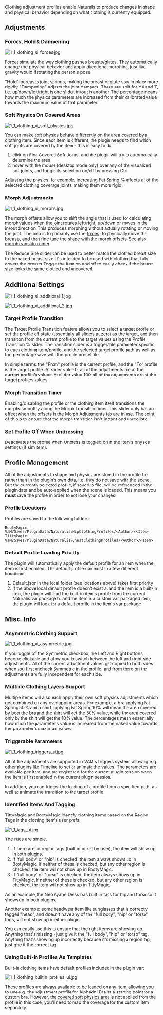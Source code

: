 Clothing adjustment profiles enable Naturalis to produce changes in shape and physical behavior depending on what clothing is currently equipped.

## Adjustments

### Forces, Hold & Dampening

![1_1_clothing_ui_forces.jpg](/assets/screens/naturalis/1_1_clothing_ui_forces.jpg)

Forces simulate the way clothing pushes breasts/glutes. They automatically change the physical behavior and apply directional morphing, just like gravity would if rotating the person's pose.

"Hold" increases joint springs, making the breast or glute stay in place more rigidly. "Dampening" adjusts the joint dampers. These are split for YX and Z, i.e. up/down/left/right is one slider, in/out is another. The percentage means how much the physics parameters are increased from their calibrated value towards the maximum value of that parameter.

### Soft Physics On Covered Areas

![1_1_clothing_ui_soft_physics.jpg](/assets/screens/naturalis/1_1_clothing_ui_soft_physics.jpg)

You can make soft physics behave differently on the area covered by a clothing item. Since each item is different, the plugin needs to find which soft joints are covered by the item - this is easy to do:

1. click on Find Covered Soft Joints, and the plugin will try to automatically determine the area
2. hover with the mouse (desktop mode only) over any of the visualized soft joints, and toggle its selection on/off by pressing Ctrl

Adjusting the physics: for example, increasing Fat Spring % affects all of the selected clothing coverage joints, making them more rigid.

### Morph Adjustments

![1_1_clothing_ui_morphs.jpg](/assets/screens/naturalis/1_1_clothing_ui_morphs.jpg)

The morph offsets allow you to shift the angle that is used for calculating morph values when the joint rotates left/right, up/down or moves in the in/out direction. This produces morphing without actually rotating or moving the joint. The idea is to primarily use the [forces](/docs/naturalis/v1_1/clothing/#forces-hold--dampening). to physically move the breasts, and then fine tune the shape with the morph offsets. See also [morph transition timer](/docs/naturalis/v1_1/clothing/#morph-transition-timer).

The Reduce Size slider can be used to better match the clothed breast size to the naked breast size. It's intended to be used with clothing that fully covers the breasts.Toggle the item on and off to easily check if the breast size looks the same clothed and uncovered.

## Additional Settings

![1_1_clothing_ui_additional_1.jpg](/assets/screens/naturalis/1_1_clothing_ui_additional_1.jpg)

![1_1_clothing_ui_additional_2.jpg](/assets/screens/naturalis/1_1_clothing_ui_additional_2.jpg)

### Target Profile Transition

The Target Profile Transition feature allows you to select a target profile or set the profile off state (essentially all sliders at zero) as the target, and then transition from the current profile to the target values using the Profile Transition % slider. The transition slider is a triggerable parameter specific to each clothing item/profile, and the selected target profile path as well as the percentage save with the profile preset file.

In simple terms: the "From" profile is the current profile, and the "To" profile is the target profile. At slider value 0, all of the adjustments are at the current profile's values. At slider value 100, all of the adjustments are at the target profiles values.

### Morph Transition Timer

Enabling/disabling the profile or the clothing item itself transitions the morphs smoothly along the Morph Transition timer. This slider only has an effect when the offsets in the Morph Adjustments tab are in use. The point of this is to ensure that the morph transition isn't instant and unrealistic.

### Set Profile Off When Undressing

Deactivates the profile when Undress is toggled on in the item's physics settings (if sim item).

## Profile Management

All of the adjustments to shape and physics are stored in the profile file rather than in the plugin's own data, i.e. they do not save with the scene. But the currently selected profile, if saved to file, will be referenced in the plugin data and be auto-applied when the scene is loaded. This means you **must** save the profile in order to not lose your changes!

### Profile Locations

Profiles are saved to the following folders:

```
BootyMagic: VaM/Saves/PluginData/Naturalis/HipClothingProfiles/<Author>/<Item>
TittyMagic: VaM/Saves/PluginData/Naturalis/ChestClothingProfiles/<Author>/<Item>
```

### Default Profile Loading Priority

The plugin will automatically apply the default profile for an item when the item is first enabled. The default profile can exist in a few different locations:

1. Default.json in the local folder (see locations above) takes first priority
2. If the above local default profile doesn't exist
    a. and the item is a built-in item, the plugin will load the built-in item's profile from the current Naturalis var package
    b. and the item is a custom var packaged item, the plugin will look for a default profile in the item's var package

## Misc. Info

### Asymmetric Clothing Support

![1_1_clothing_ui_asymmetric.jpg](/assets/screens/naturalis/1_1_clothing_ui_asymmetric.jpg)

If you toggle off the Symmetric checkbox, the Left and Right buttons become clickable and allow you to switch between the left and right side adjustments. All of the current adjustment values get copied to both sides when you first uncheck Symmetric in the profile, and from there on the adjustments are fully independent for each side.

### Multiple Clothing Layers Support

Multiple items will also each apply their own soft physics adjustments which get combined on any overlapping areas. For example, a bra applying Fat Spring 50% and a shirt applying Fat Spring 10% will mean the area covered by both the bra and the shirt will get the 50% value, while the area covered only by the shirt will get the 10% value. The percentages mean essentially how much the parameter's value is increased from the naked value towards the parameter's maximum value.

### Triggerable Parameters

![1_1_clothing_triggers_ui.jpg](/assets/screens/naturalis/1_1_clothing_triggers_ui.jpg)

All of the adjustments are supported in VAM's triggers system, allowing e.g. other plugins like Timeline to set or animate the values. The parameters are available per item, and are registered for the current plugin session when the item is first enabled in the current plugin session.

In addition, you can trigger the loading of a profile from a specified path, as well as [animate the transition to the target profile](/docs/naturalis/v1_1/clothing/#target-profile-transition).

### Identified Items And Tagging

TittyMagic and BootyMagic identify clothing items based on the Region Tags in the clothing item's user prefs:

![1_1_tags_ui.jpg](/assets/screens/naturalis/1_1_tags_ui.jpg)

The rules are simple.

1. If there are no region tags (built in or set by user), the item will show up in both plugins.
2. If "full body" or "hip" is checked, the item always shows up in BootyMagic. If neither of these is checked, but any other region is checked, the item will not show up in BootyMagic.
3. If "full body" or "torso" is checked, the item always shows up in TittyMagic. If neither of these is checked, but any other region is checked, the item will not show up in TittyMagic.

As an example, the Neo Ayane Dress has built in tags for hip and torso so it shows up in both plugins.

Another example: some headwear item like sunglasses that is correctly tagged "head", and doesn't have any of the "full body", "hip" or "torso" tags, will not show up in either plugin.

You can easily use this to ensure that the right items are showing up. Anything that's missing - just give it the "full body", "hip" or "torso" tag. Anything that's showing up incorrectly because it's missing a region tag, just give it the correct tag.

### Using Built-In Profiles As Templates

Built-in clothing items have default profiles included in the plugin var:

![1_1_clothing_builtin_profiles_ui.jpg](/assets/screens/naturalis/1_1_clothing_builtin_profiles_ui.jpg)

These profiles are always available to be loaded on any item, allowing you to use e.g. the adjustment profile for Alphakini Bra as a starting point for a custom bra. However, the [covered soft physics area](/docs/naturalis/v1_1/clothing/#soft-physics-on-covered-areas) is not applied from the profile in this case, you'll need to map the coverage for the custom item separately.
